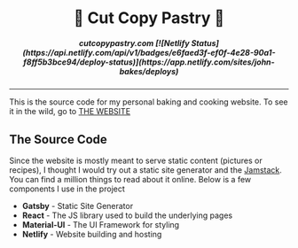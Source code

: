 <h1 align="center">
  🍰 Cut Copy Pastry 🍰
</h1>
<h5 align="center">
  cutcopypastry.com [![Netlify Status](https://api.netlify.com/api/v1/badges/e6faed3f-ef0f-4e28-90a1-f8ff5b3bce94/deploy-status)](https://app.netlify.com/sites/john-bakes/deploys)
</h5>

---

This is the source code for my personal baking and cooking website. To see it in the wild, go to [THE WEBSITE](https://cutcopypastry.com)


## The Source Code
Since the website is mostly meant to serve static content (pictures or recipes), I thought I would try out a static site generator and the [Jamstack](https://jamstack.org/). You can find a million things to read about it online. Below is a few components I use in the project
- **Gatsby** - Static Site Generator
- **React** - The JS library used to build the underlying pages
- **Material-UI** - The UI Framework for styling
- **Netlify** - Website building and hosting